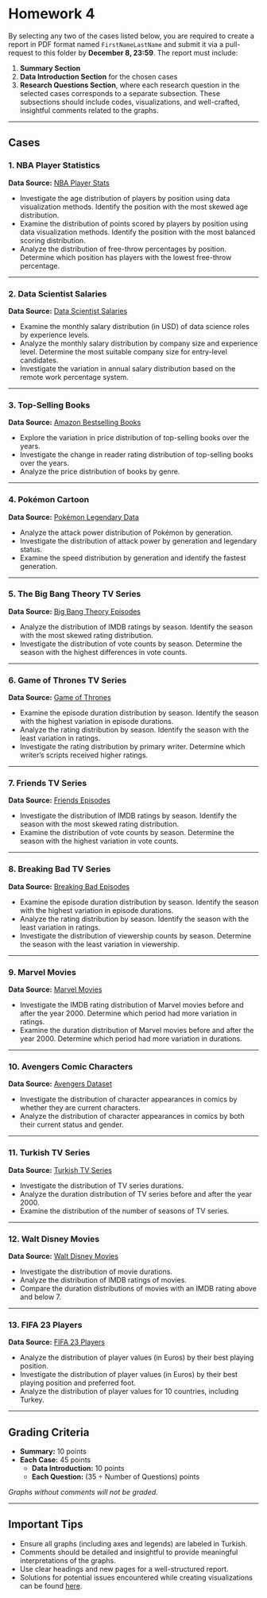 # Homework 4

By selecting any two of the cases listed below, you are required to create a report in PDF format named `FirstNameLastName` and submit it via a pull-request to this folder by **December 8, 23:59**. The report must include:

1. **Summary Section**
2. **Data Introduction Section** for the chosen cases
3. **Research Questions Section**, where each research question in the selected cases corresponds to a separate subsection. These subsections should include codes, visualizations, and well-crafted, insightful comments related to the graphs.

---

## Cases

### **1. NBA Player Statistics**
**Data Source:** [NBA Player Stats](https://www.kaggle.com/datasets/vivovinco/20222023-nba-player-stats-regular)

- Investigate the age distribution of players by position using data visualization methods. Identify the position with the most skewed age distribution.
- Examine the distribution of points scored by players by position using data visualization methods. Identify the position with the most balanced scoring distribution.
- Analyze the distribution of free-throw percentages by position. Determine which position has players with the lowest free-throw percentage.

---

### **2. Data Scientist Salaries**
**Data Source:** [Data Scientist Salaries](https://www.kaggle.com/datasets/whenamancodes/data-science-fields-salary-categorization)

- Examine the monthly salary distribution (in USD) of data science roles by experience levels.
- Analyze the monthly salary distribution by company size and experience level. Determine the most suitable company size for entry-level candidates.
- Investigate the variation in annual salary distribution based on the remote work percentage system.

---

### **3. Top-Selling Books**
**Data Source:** [Amazon Bestselling Books](https://www.kaggle.com/datasets/sootersaalu/amazon-top-50-bestselling-books-2009-2019)

- Explore the variation in price distribution of top-selling books over the years.
- Investigate the change in reader rating distribution of top-selling books over the years.
- Analyze the price distribution of books by genre.

---

### **4. Pokémon Cartoon**
**Data Source:** [Pokémon Legendary Data](https://www.kaggle.com/datasets/kingabzpro/pokmon-legendary-data)

- Analyze the attack power distribution of Pokémon by generation.
- Investigate the distribution of attack power by generation and legendary status.
- Examine the speed distribution by generation and identify the fastest generation.

---

### **5. The Big Bang Theory TV Series**
**Data Source:** [Big Bang Theory Episodes](https://www.kaggle.com/datasets/bcruise/big-bang-theory-episodes)

- Analyze the distribution of IMDB ratings by season. Identify the season with the most skewed rating distribution.
- Investigate the distribution of vote counts by season. Determine the season with the highest differences in vote counts.

---

### **6. Game of Thrones TV Series**
**Data Source:** [Game of Thrones](https://www.kaggle.com/datasets/rezaghari/game-of-thrones)

- Examine the episode duration distribution by season. Identify the season with the highest variation in episode durations.
- Analyze the rating distribution by season. Identify the season with the least variation in ratings.
- Investigate the rating distribution by primary writer. Determine which writer’s scripts received higher ratings.

---

### **7. Friends TV Series**
**Data Source:** [Friends Episodes](https://www.kaggle.com/datasets/bcruise/friends-episode-data)

- Investigate the distribution of IMDB ratings by season. Identify the season with the most skewed rating distribution.
- Examine the distribution of vote counts by season. Determine the season with the highest variation in vote counts.

---

### **8. Breaking Bad TV Series**
**Data Source:** [Breaking Bad Episodes](https://www.kaggle.com/datasets/varpit94/breaking-bad-tv-show-all-seasons-episodes-data)

- Examine the episode duration distribution by season. Identify the season with the highest variation in episode durations.
- Analyze the rating distribution by season. Identify the season with the least variation in ratings.
- Investigate the distribution of viewership counts by season. Determine the season with the least variation in viewership.

---

### **9. Marvel Movies**
**Data Source:** [Marvel Movies](https://www.kaggle.com/datasets/jcraggy/marvel-vs-dc-imdb-rotten-tomatoes)

- Investigate the IMDB rating distribution of Marvel movies before and after the year 2000. Determine which period had more variation in ratings.
- Examine the duration distribution of Marvel movies before and after the year 2000. Determine which period had more variation in durations.

---

### **10. Avengers Comic Characters**
**Data Source:** [Avengers Dataset](https://www.kaggle.com/datasets/mmmarchetti/avengers)

- Investigate the distribution of character appearances in comics by whether they are current characters.
- Analyze the distribution of character appearances in comics by both their current status and gender.

---

### **11. Turkish TV Series**
**Data Source:** [Turkish TV Series](https://www.kaggle.com/datasets/emreokcular/turkish-tv-series)

- Investigate the distribution of TV series durations.
- Analyze the duration distribution of TV series before and after the year 2000.
- Examine the distribution of the number of seasons of TV series.

---

### **12. Walt Disney Movies**
**Data Source:** [Walt Disney Movies](https://www.kaggle.com/datasets/sooaaib/walt-disney-movies)

- Investigate the distribution of movie durations.
- Analyze the distribution of IMDB ratings of movies.
- Compare the duration distributions of movies with an IMDB rating above and below 7.

---

### **13. FIFA 23 Players**
**Data Source:** [FIFA 23 Players](https://www.kaggle.com/datasets/1898257a1915cbd22dd226f16c66dc218dfb65fd6f062755f4d0243bb8365a99)

- Analyze the distribution of player values (in Euros) by their best playing position.
- Investigate the distribution of player values (in Euros) by their best playing position and preferred foot.
- Analyze the distribution of player values for 10 countries, including Turkey.

---

## Grading Criteria

- **Summary:** 10 points  
- **Each Case:** 45 points  
  - **Data Introduction:** 10 points  
  - **Each Question:** (35 ÷ Number of Questions) points  

*Graphs without comments will not be graded.*

---

## Important Tips

- Ensure all graphs (including axes and legends) are labeled in Turkish.
- Comments should be detailed and insightful to provide meaningful interpretations of the graphs.
- Use clear headings and new pages for a well-structured report.
- Solutions for potential issues encountered while creating visualizations can be found [here](https://github.com/mcavs/ESTUStat_2022Guz_VeriGorsellestirme/issues/9).

